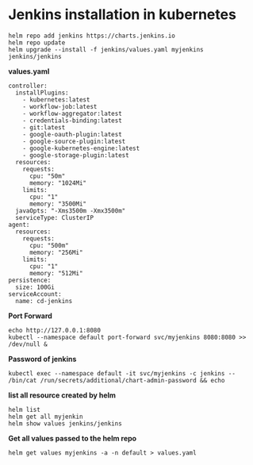 # Jenkins installation in kubernetes

```
helm repo add jenkins https://charts.jenkins.io
helm repo update
helm upgrade --install -f jenkins/values.yaml myjenkins jenkins/jenkins
```
**values.yaml**
```
controller:
  installPlugins:
    - kubernetes:latest
    - workflow-job:latest
    - workflow-aggregator:latest
    - credentials-binding:latest
    - git:latest
    - google-oauth-plugin:latest
    - google-source-plugin:latest
    - google-kubernetes-engine:latest
    - google-storage-plugin:latest
  resources:
    requests:
      cpu: "50m"
      memory: "1024Mi"
    limits:
      cpu: "1"
      memory: "3500Mi"
  javaOpts: "-Xms3500m -Xmx3500m"
  serviceType: ClusterIP
agent:
  resources:
    requests:
      cpu: "500m"
      memory: "256Mi"
    limits:
      cpu: "1"
      memory: "512Mi"
persistence:
  size: 100Gi
serviceAccount:
  name: cd-jenkins
```

**Port Forward**
```
echo http://127.0.0.1:8080
kubectl --namespace default port-forward svc/myjenkins 8080:8080 >> /dev/null &
```

**Password of jenkins**
```
kubectl exec --namespace default -it svc/myjenkins -c jenkins -- /bin/cat /run/secrets/additional/chart-admin-password && echo
```
**list all resource created by helm**
```
helm list
helm get all myjenkin
helm show values jenkins/jenkins
```
**Get all values passed to the helm repo**
```
helm get values myjenkins -a -n default > values.yaml
```

